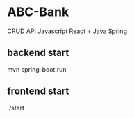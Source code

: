 # ABC-Bank

CRUD API Javascript React + Java Spring

## backend start

mvn spring-boot:run

## frontend start

./start
